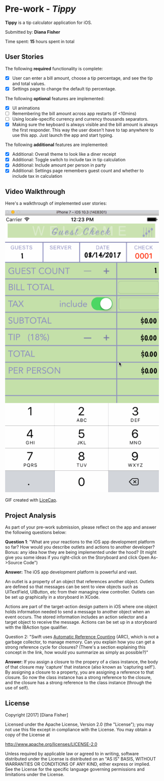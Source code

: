# Pre-work - *Tippy*

**Tippy** is a tip calculator application for iOS.

Submitted by: **Diana Fisher**

Time spent: **15** hours spent in total

## User Stories

The following **required** functionality is complete:

* [x] User can enter a bill amount, choose a tip percentage, and see the tip and total values.
* [x] Settings page to change the default tip percentage.

The following **optional** features are implemented:
* [x] UI animations
* [ ] Remembering the bill amount across app restarts (if <10mins)
* [ ] Using locale-specific currency and currency thousands separators.
* [x] Making sure the keyboard is always visible and the bill amount is always the first responder. This way the user doesn't have to tap anywhere to use this app. Just launch the app and start typing.

The following **additional** features are implemented:

- [x] Additional: Overall theme to look like a diner receipt
- [x] Additional: Toggle switch to include tax in tip calculation
- [x] Additional: Include amount per person in party
- [x] Additional: Settings page remembers guest count and whether to include tax in calculation

## Video Walkthrough 

Here's a walkthrough of implemented user stories:

<img src='https://github.com/dianafisher/tippy/blob/master/tippy_walkthrough.gif' title='Video Walkthrough' width='' alt='Video Walkthrough' />

GIF created with [LiceCap](http://www.cockos.com/licecap/).

## Project Analysis

As part of your pre-work submission, please reflect on the app and answer the following questions below:

**Question 1**: "What are your reactions to the iOS app development platform so far? How would you describe outlets and actions to another developer? Bonus: any idea how they are being implemented under the hood? (It might give you some ideas if you right-click on the Storyboard and click Open As->Source Code")

**Answer:** The iOS app development platform is powerful and vast.

An outlet is a property of an object that references another object.  Outlets are defined so that messages can be sent to view objects such as UITextField, UIButton, etc from their managing view controller.  Outlets can be set up graphically in a storyboard in XCode.

Actions are part of the target-action design pattern in iOS where one object holds information needed to send a message to another object when an event occurs.  The stored information includes an action selector and a target object to receive the message.  Actions can be set up in a storyboard with the IBAction type qualifier.


Question 2: "Swift uses [Automatic Reference Counting](https://developer.apple.com/library/content/documentation/Swift/Conceptual/Swift_Programming_Language/AutomaticReferenceCounting.html#//apple_ref/doc/uid/TP40014097-CH20-ID49) (ARC), which is not a garbage collector, to manage memory. Can you explain how you can get a strong reference cycle for closures? (There's a section explaining this concept in the link, how would you summarize as simply as possible?)"

**Answer:** If you assign a closure to the propery of a class instance, the body of that closure may 'capture' that instance (also known as 'capturing self').  By assigning a closure to a property, you are assigning a reference to that closure.  So now the class instance has a strong reference to the closure, and the closure has a strong reference to the class instance (through the use of self).


## License

Copyright [2017] [Diana Fisher]

Licensed under the Apache License, Version 2.0 (the "License");
you may not use this file except in compliance with the License.
You may obtain a copy of the License at

http://www.apache.org/licenses/LICENSE-2.0

Unless required by applicable law or agreed to in writing, software
distributed under the License is distributed on an "AS IS" BASIS,
WITHOUT WARRANTIES OR CONDITIONS OF ANY KIND, either express or implied.
See the License for the specific language governing permissions and
limitations under the License.

